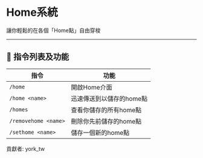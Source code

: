 # Home系統
讓你輕鬆的在各個「Home點」自由穿梭

---

## 💬 指令列表及功能
|指令     | 功能
|---------|-------
|`/home`   | 開啟Home介面
|`/home <name>`|迅速傳送到以儲存的home點
|`/homes`  |查看你儲存的所有home點
|`/removehome <name>`  | 刪除你先前儲存的home點
|`/sethome <name> ` | 儲存一個新的home點


貢獻者: york_tw
